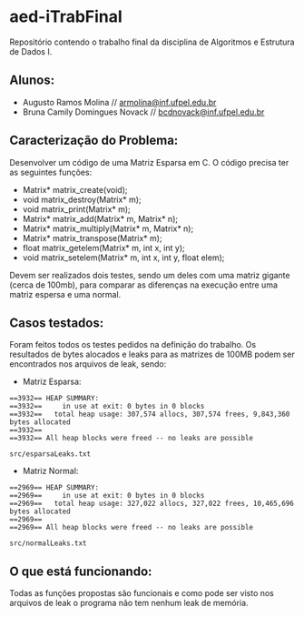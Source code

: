 # aed-iTrabFinal
Repositório contendo o trabalho final da disciplina de Algoritmos e Estrutura de Dados I.

## Alunos:
- Augusto Ramos Molina // armolina@inf.ufpel.edu.br
- Bruna Camily Domingues Novack // bcdnovack@inf.ufpel.edu.br

## Caracterização do Problema:
Desenvolver um código de uma Matriz Esparsa em C. O código precisa ter as seguintes funções: 
- Matrix* matrix_create(void);
- void matrix_destroy(Matrix* m);
- void matrix_print(Matrix* m);
- Matrix* matrix_add(Matrix* m, Matrix* n);
- Matrix* matrix_multiply(Matrix* m, Matrix* n);
- Matrix* matrix_transpose(Matrix* m);
- float matrix_getelem(Matrix* m, int x, int y);
- void matrix_setelem(Matrix* m, int x, int y, float elem);

Devem ser realizados dois testes, sendo um deles com uma matriz gigante (cerca de 100mb), para comparar as diferenças na execução entre uma matriz espersa e uma normal.

## Casos testados:

Foram feitos todos os testes pedidos na definição do trabalho. Os resultados de bytes alocados e leaks para as matrizes de 100MB podem ser encontrados nos arquivos de leak, sendo:

- Matriz Esparsa:
```
==3932== HEAP SUMMARY:
==3932==     in use at exit: 0 bytes in 0 blocks
==3932==   total heap usage: 307,574 allocs, 307,574 frees, 9,843,360 bytes allocated
==3932== 
==3932== All heap blocks were freed -- no leaks are possible
```
`src/esparsaLeaks.txt`

- Matriz Normal:
```
==2969== HEAP SUMMARY:
==2969==     in use at exit: 0 bytes in 0 blocks
==2969==   total heap usage: 327,022 allocs, 327,022 frees, 10,465,696 bytes allocated
==2969== 
==2969== All heap blocks were freed -- no leaks are possible
```
`src/normalLeaks.txt`

## O que está funcionando:

Todas as funções propostas são funcionais e como pode ser visto nos arquivos de leak o programa não tem nenhum leak de memória.
